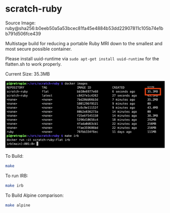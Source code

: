 # scratch-ruby

Source Image: ruby@sha256:b0eeb50a5a53bcec81fa45e4884b53dd22907811c105b74e1bb791d506fce439

Multistage build for reducing a portable Ruby MRI down to the smallest and most secure possible container.

Please install uuid-runtime via ```sudo apt-get install uuid-runtime``` for the flatten.sh to work properly.


Current Size: 35.3MB

![Images Sizes](img/image-sizes.png "Images Sizes")

To Build:

``` sh
make
```

To run IRB:

``` sh
make irb
```

To Build Alpine comparison:

``` sh
make alpine
```
